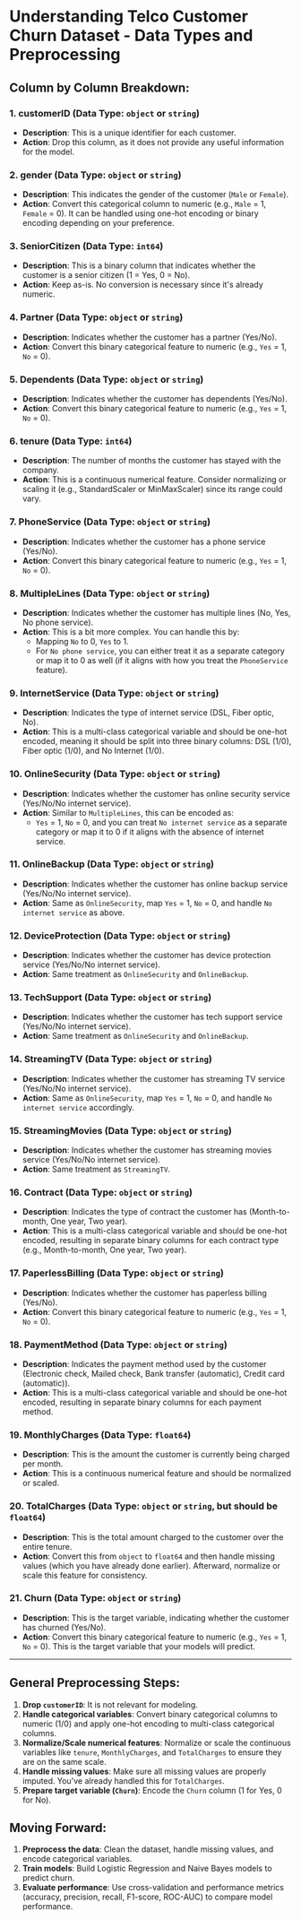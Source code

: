 # Understanding Telco Customer Churn Dataset - Data Types and Preprocessing

## Column by Column Breakdown:

### 1. **customerID** (Data Type: `object` or `string`)

- **Description**: This is a unique identifier for each customer.
- **Action**: Drop this column, as it does not provide any useful information for the model.

### 2. **gender** (Data Type: `object` or `string`)

- **Description**: This indicates the gender of the customer (`Male` or `Female`).
- **Action**: Convert this categorical column to numeric (e.g., `Male` = 1, `Female` = 0). It can be handled using one-hot encoding or binary encoding depending on your preference.

### 3. **SeniorCitizen** (Data Type: `int64`)

- **Description**: This is a binary column that indicates whether the customer is a senior citizen (1 = Yes, 0 = No).
- **Action**: Keep as-is. No conversion is necessary since it's already numeric.

### 4. **Partner** (Data Type: `object` or `string`)

- **Description**: Indicates whether the customer has a partner (Yes/No).
- **Action**: Convert this binary categorical feature to numeric (e.g., `Yes` = 1, `No` = 0).

### 5. **Dependents** (Data Type: `object` or `string`)

- **Description**: Indicates whether the customer has dependents (Yes/No).
- **Action**: Convert this binary categorical feature to numeric (e.g., `Yes` = 1, `No` = 0).

### 6. **tenure** (Data Type: `int64`)

- **Description**: The number of months the customer has stayed with the company.
- **Action**: This is a continuous numerical feature. Consider normalizing or scaling it (e.g., StandardScaler or MinMaxScaler) since its range could vary.

### 7. **PhoneService** (Data Type: `object` or `string`)

- **Description**: Indicates whether the customer has a phone service (Yes/No).
- **Action**: Convert this binary categorical feature to numeric (e.g., `Yes` = 1, `No` = 0).

### 8. **MultipleLines** (Data Type: `object` or `string`)

- **Description**: Indicates whether the customer has multiple lines (No, Yes, No phone service).
- **Action**: This is a bit more complex. You can handle this by:
  - Mapping `No` to 0, `Yes` to 1.
  - For `No phone service`, you can either treat it as a separate category or map it to 0 as well (if it aligns with how you treat the `PhoneService` feature).

### 9. **InternetService** (Data Type: `object` or `string`)

- **Description**: Indicates the type of internet service (DSL, Fiber optic, No).
- **Action**: This is a multi-class categorical variable and should be one-hot encoded, meaning it should be split into three binary columns: DSL (1/0), Fiber optic (1/0), and No Internet (1/0).

### 10. **OnlineSecurity** (Data Type: `object` or `string`)

- **Description**: Indicates whether the customer has online security service (Yes/No/No internet service).
- **Action**: Similar to `MultipleLines`, this can be encoded as:
  - `Yes` = 1, `No` = 0, and you can treat `No internet service` as a separate category or map it to 0 if it aligns with the absence of internet service.

### 11. **OnlineBackup** (Data Type: `object` or `string`)

- **Description**: Indicates whether the customer has online backup service (Yes/No/No internet service).
- **Action**: Same as `OnlineSecurity`, map `Yes` = 1, `No` = 0, and handle `No internet service` as above.

### 12. **DeviceProtection** (Data Type: `object` or `string`)

- **Description**: Indicates whether the customer has device protection service (Yes/No/No internet service).
- **Action**: Same treatment as `OnlineSecurity` and `OnlineBackup`.

### 13. **TechSupport** (Data Type: `object` or `string`)

- **Description**: Indicates whether the customer has tech support service (Yes/No/No internet service).
- **Action**: Same treatment as `OnlineSecurity` and `OnlineBackup`.

### 14. **StreamingTV** (Data Type: `object` or `string`)

- **Description**: Indicates whether the customer has streaming TV service (Yes/No/No internet service).
- **Action**: Same as `OnlineSecurity`, map `Yes` = 1, `No` = 0, and handle `No internet service` accordingly.

### 15. **StreamingMovies** (Data Type: `object` or `string`)

- **Description**: Indicates whether the customer has streaming movies service (Yes/No/No internet service).
- **Action**: Same treatment as `StreamingTV`.

### 16. **Contract** (Data Type: `object` or `string`)

- **Description**: Indicates the type of contract the customer has (Month-to-month, One year, Two year).
- **Action**: This is a multi-class categorical variable and should be one-hot encoded, resulting in separate binary columns for each contract type (e.g., Month-to-month, One year, Two year).

### 17. **PaperlessBilling** (Data Type: `object` or `string`)

- **Description**: Indicates whether the customer has paperless billing (Yes/No).
- **Action**: Convert this binary categorical feature to numeric (e.g., `Yes` = 1, `No` = 0).

### 18. **PaymentMethod** (Data Type: `object` or `string`)

- **Description**: Indicates the payment method used by the customer (Electronic check, Mailed check, Bank transfer (automatic), Credit card (automatic)).
- **Action**: This is a multi-class categorical variable and should be one-hot encoded, resulting in separate binary columns for each payment method.

### 19. **MonthlyCharges** (Data Type: `float64`)

- **Description**: This is the amount the customer is currently being charged per month.
- **Action**: This is a continuous numerical feature and should be normalized or scaled.

### 20. **TotalCharges** (Data Type: `object` or `string`, but should be `float64`)

- **Description**: This is the total amount charged to the customer over the entire tenure.
- **Action**: Convert this from `object` to `float64` and then handle missing values (which you have already done earlier). Afterward, normalize or scale this feature for consistency.

### 21. **Churn** (Data Type: `object` or `string`)

- **Description**: This is the target variable, indicating whether the customer has churned (Yes/No).
- **Action**: Convert this binary categorical feature to numeric (e.g., `Yes` = 1, `No` = 0). This is the target variable that your models will predict.

---

## General Preprocessing Steps:

1. **Drop `customerID`**: It is not relevant for modeling.
2. **Handle categorical variables**: Convert binary categorical columns to numeric (1/0) and apply one-hot encoding to multi-class categorical columns.
3. **Normalize/Scale numerical features**: Normalize or scale the continuous variables like `tenure`, `MonthlyCharges`, and `TotalCharges` to ensure they are on the same scale.
4. **Handle missing values**: Make sure all missing values are properly imputed. You've already handled this for `TotalCharges`.
5. **Prepare target variable (`Churn`)**: Encode the `Churn` column (1 for Yes, 0 for No).

## Moving Forward:

1. **Preprocess the data**: Clean the dataset, handle missing values, and encode categorical variables.
2. **Train models**: Build Logistic Regression and Naive Bayes models to predict churn.
3. **Evaluate performance**: Use cross-validation and performance metrics (accuracy, precision, recall, F1-score, ROC-AUC) to compare model performance.
